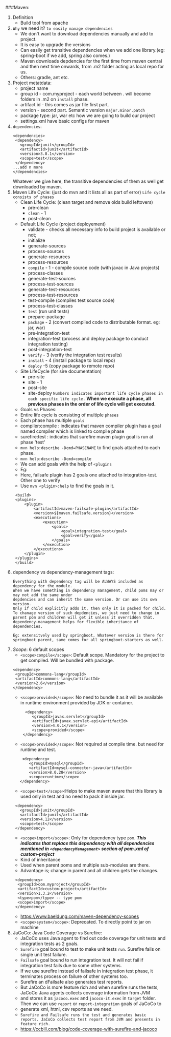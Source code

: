 ###Maven:
1. Definition
   - Build tool from apache
2. `Why` we need it? `to easily manage dependencies`
   - We don't want to download dependencies manually and add to project.
   - It is easy to upgrade the versions
   - Can easily get transitive dependencies when we add one library.(eg: spring-boot if we add, spring also comes.)
   - Maven downloads depdencies for the first time from maven central and then next time onwards, from .m2 folder acting as local repo for us.
   - Others: gradle, ant etc.
3. Project metatdata:
   - project name
   - group id - com.myproject - each world between . will become folders in .m2 on `install` phase.
   - artifact id - this comes as jar file first part.
   - version - second part. Semantic version `major.minor.patch`
   - package type: jar, war etc how we are going to build our project
   - settings.xml have basic configs for maven
4. `dependencies`:
   ```
   <dependencies>
    <dependency>
      <groupId>junit</groupId>
      <artifactId>junit</artifactId>
      <version>3.8.1</version>
      <scope>test</scope>
    </dependency>
   ...add n more
   </dependencies>
   ```
   Whatever we give here, the transitive dependencies of them as well get downloaded by maven.
5. Maven Life Cycle: (just do mvn and it lists all as part of error)
    `Life cycle consists of phases`
   - Clean Life Cycle: (clean target and remove olds build leftovers)
     - pre-clean
     - `clean` - 1
     - post-clean
   - Default Life Cycle (project deployement)
     - validate - checks all necessary info to build project is available or not;
     - initialize
     - generate-sources
     - process-sources
     - generate-resources
     - process-resources
     - `compile` - 1 - compile source code (with javac in Java projects)
     - process-classes
     - generate-test-sources
     - process-test-sources
     - generate-test-resources
     - process-test-resources
     - test-compile (compiles test source code)
     - process-test-classes
     - `test` (run unit tests)
     - prepare-package
     - `package` - 2 (convert compiled code to distributable format. eg: jar, war)
     - pre-integration-test
     - integration-test (process and deploy package to conduct integration testing)
     - post-integration-test
     - `verify` - 3 (verify the integration test results)
     - `install` - 4 (install package to local repo)
     - `deploy` -5 (copy package to remote repo)
   - Site LifeCycle (for sire documentation)
     - pre-site
     - site - 1
     - post-site
     - site-deploy
   `Numbers indicates important life cycle phases in each specific life cycle.`
   **When we execute a phase, all previous phases in the order of life cycle will get executed.**
   - Goals vs Phases:
   - Entire life cycle is consisting of multiple `phases`
   - Each phase has multiple `goals`
   - compiler:compile : indicates that maven compiler plugin has a goal named compiler which is linked to compile phase
   - surefire:test : indicates that surefire maven plugin goal is run at phase 'test'
   - `mvn help:describe -Dcmd=PHASENAME` to find goals attached to each phase.
   - `mvn help:describe -Dcmd=compile`
   - We can add goals with the help of `<plugins`
   - Eg: 
   - Here, failsafe plugin has 2 goals one attached to integration-test. Other one to verify
   - Use `mvn <pligin>:help` to find the goals in it.
   ```
    <build>
    <plugins>
        <plugin>
            <artifactId>maven-failsafe-plugin</artifactId>
            <version>${maven.failsafe.version}</version>
            <executions>
                <execution>
                    <goals>
                        <goal>integration-test</goal>
                        <goal>verify</goal>
                    </goals>
                </execution>
            </executions>
        </plugin>
    </plugins>
    </build>

   ```
6. dependency vs dependency-management tags:
    ```
    Everything with dependency tag will be ALWAYS included as dependency for the module.
    When we have something in dependency management, child poms may or may not add the same under
    depdencies and can inherit the same version. Or can use its own version.
    Only if child explicitly adds it, then only it is packed for child.
    To chanage version of such depdencies, we just need to change in parent pom and children will get it unless it overridden that.
    dependency-management helps for flexible inheritance of dependencies.
   
    Eg: extensitvely used by springboot. Whatever version is there for springboot parent, same comes for all springboot-starters as well.
    ```
7. *Scope*: 6 default scopes
    - `<scope>compile</scope>`: Default scope. Mandatory for the project to get compiled. Will be bundled with package.
     ```
    <dependency>
      <groupId>commons-lang</groupId>
      <artifactId>commons-lang</artifactId>
      <version>2.6</version>
    </dependency>
     ```
    - `<scope>provided</scope>`: No need to bundle it as it will be available in runtime environment provided by JDK or container.
      ```
        <dependency>
           <groupId>javax.servlet</groupId>
           <artifactId>javax.servlet-api</artifactId>
           <version>4.0.1</version>
           <scope>provided</scope>
       </dependency>
      ```
    -  `<scope>provided</scope>`: Not required at compile time. but need for runtime and test.
    ```
        <dependency>
           <groupId>mysql</groupId>
           <artifactId>mysql-connector-java</artifactId>
           <version>8.0.28</version>
           <scope>runtime</scope>
       </dependency>
      ```
    - `<scope>test</scope>`:Helps to make maven aware that this library is used only in test and no need to pack it inside jar.
   ```
    <dependency>
      <groupId>junit</groupId>
      <artifactId>junit</artifactId>
      <version>4.12</version>
      <scope>test</scope>
    </dependency>
   ```
    -  `<scope>import</scope>`: Only for dependency type `pom`.
   ***This indicates that replace this dependency with all dependencies mentioned in `<dependencyManagement>` section of pom.xml of custom-project***
    - Kind of inheritance
    - Used when parent poms and multiple sub-modules are there.
    - Advantage is; change in parent and all children gets the changes. 
   ```
    <dependency>
     <groupId>com.myproject</groupId>
     <artifactId>custom-project</artifactId>
     <version>1.3.2</version>
     <type>pom</type> -- type pom
     <scope>import</scope>
    </dependency>

   ```
    - https://www.baeldung.com/maven-dependency-scopes
    -  `<scope>system</scope>`: Deprecated. To directly point to jar on machine
8. JaCoCo: Java Code Coverage vs Surefire:
    - JaCoCo uses Java agent to find out code coverage for unit tests and integration tests as 2 goals.
    - `Surefire` goal bound to test to make unit tests `run`. Surefire fails on single unit test failure.
    - `Failsafe` goal bound to run integration test. It will not fail if integration test fails due to some other systems.
    - If we use surefire instead of failsafe in integration test phase, it terminates process on failure of other systems too.
    - Surefire an dFailsafe also generates test reports.
    - But JaCoCo is more feature rich and when surefire runs the tests, JaCoCo Java agents collects coverage information from JVM 
    - and stores it as `jacoco.exec` and `jacoco-it.exec` in `target` folder. Then  we can use `report` or `report-integration` goals of JaCoCo to
    - generate xml, html, csv reports as we need.
    - `Surefire and Failsafe runs the test and generates basic reports. JaCoCo collects test report from JVM and presents in feature rich.`
    - https://ccbill.com/blog/code-coverage-with-surefire-and-jacoco